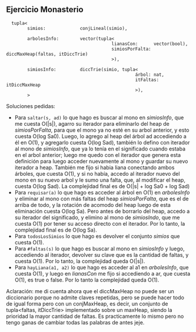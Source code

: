 ## Ejercicio Monasterio

```
  tupla<
        simios:             conjLineal(simio),

        arbolesInfo:        vector(tupla<
                                        lianasCon:      vector(bool),
                                        simiosPorFalta: diccMaxHeap(faltas, itDiccTrie)
                                        >),

        simiosInfo:         diccTrie(simio, tupla<
                                                 árbol: nat,
                                                 itFaltas: itDiccMaxHeap
                                                 >),
        >
```

Soluciones pedidas:
- Para `saltar(s, ad)` lo que hago es buscar al mono en _simiosInfo_, que me cuesta O(|s|), agarro su iterador para eliminarlo del heap de _simiosPorFalta_, para que el mono ya no esté en su arbol anterior, y esto cuesta O(log Sa0). Luego, lo agrego al heap del árbol ad accediendo a él en O(1), y agregarlo cuesta O(log Sad), también lo defino con iterador al mono de _simiosInfo_, que ya lo tenía en el significado cuando estaba en el arbol anterior; luego me quedo con el iterador que genera esta definición para luego acceder nuevamente al mono y guardar su nuevo iterador a heap. También me fijo si habia liana conectando ambos árboles, que cuesta O(1), y si no había, accedo al iterador nuevo del mono en su nuevo arbol y le sumo una falta, que, al modificar el heap, cuesta O(log Sad). La complejidad final es de O(|s| + log Sa0 + log Sad)
- Para `requisar(a)` lo que hago es acceder al árbol en O(1) en _arbolesInfo_ y eliminar al mono con más faltas del heap _simiosPorFalta_, que es el de arriba de todo, y la rotación de acomodo del heap luego de esta eliminación cuesta O(log Sa). Pero antes de borrarlo del heap, accedo a su iterador del significado, y elimino al mono de _simiosIndo_, que me cuesta O(1) por tener su acceso directo con el iterador. Por lo tanto, la complejidad final es de O(log Sa).
- Para `todosLosSimios` lo que hago es devolver el conjunto _simios_ que cuesta O(1).
- Para `#faltas(s)` lo que hago es buscar al mono en _simiosInfo_ y luego, accediendo al iterador, devolver su clave que es la cantidad de faltas, y cuesta O(1). Por lo tanto, la complejidad queda O(|s|).
- Para `hayLiana(a1, a2)` lo que hago es acceder al a1 en _arbolesInfo_, que cuesta O(1), y luego en _lianasCon_ me fijo si accediendo a ar, que cuesta O(1), es true o false. Por lo tanto la complejidad queda O(1).

Aclaración: me di cuenta ahora que el diccMaxHeap no puede ser un diccionario porque no admite claves repetidas, pero se puede hacer todo de igual forma pero con un conjMaxHeap, es decir, un conjunto de tupla<faltas, itDiccTrie> implementado sobre un maxHeap, siendo la prioridad la mayor cantidad de faltas. Es practicamente lo mismo pero no tengo ganas de cambiar todas las palabras de antes jeje.